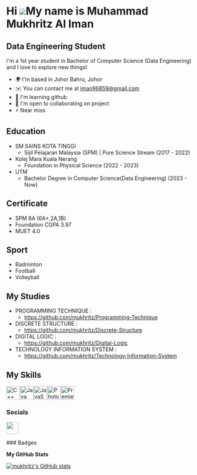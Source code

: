 Hi ![](https://user-images.githubusercontent.com/18350557/176309783-0785949b-9127-417c-8b55-ab5a4333674e.gif)My name is Muhammad Mukhritz Al Iman
=================================================================================================================================================

Data Engineering Student
------------------------

I'm a 1st year student in Bachelor of Computer Science (Data Engineering) and I love to explore new thingsI

* 🌍  I'm based in Johor Bahru, Johor
* ✉️  You can contact me at [iman96859@gmail.com](mailto:iman96859@gmail.com)
* 🧠  I'm learning github
* 🤝  I'm open to collaborating on project
* ⚡  Near miss 

Education
------------------------
* SM SAINS KOTA TINGGI
  - Sijil Pelajaran Malaysia (SPM) | Pure Science Stream (2017 - 2022)
* Kolej Mara Kuala Nerang
  - Foundation in Physical Science (2022 - 2023)
* UTM
  - Bachelor Degree in Computer Science(Data Engineering) (2023 - Now)

Certificate
------------------------
- SPM 8A (6A+,2A,1B)
- Foundation CGPA 3.97
- MUET 4.0

Sport
------------------------
- Badminton
- Football
- Volleyball
  
My Studies 
------------------------
* PROGRAMMING TECHNIQUE :
  - https://github.com/mukhritz/Programming-Technique
* DISCRETE STRUCTURE :
  - https://github.com/mukhritz/Discrete-Structure
* DIGITAL LOGIC :
  - https://github.com/mukhritz/Digital-Logic
* TECHNOLOGY INFORMATION SYSTEM :
  - https://github.com/mukhritz/Technology-Information-System

My Skills
------------------------

<p align="left">
<a href="https://docs.microsoft.com/en-us/cpp/?view=msvc-170" target="_blank" rel="noreferrer"><img src="https://raw.githubusercontent.com/danielcranney/readme-generator/main/public/icons/skills/cplusplus-colored.svg" width="36" height="36" alt="C++" /></a><a href="https://www.oracle.com/java/" target="_blank" rel="noreferrer"><img src="https://raw.githubusercontent.com/danielcranney/readme-generator/main/public/icons/skills/java-colored.svg" width="36" height="36" alt="Java" /></a><a href="https://developer.mozilla.org/en-US/docs/Web/JavaScript" target="_blank" rel="noreferrer"><img src="https://raw.githubusercontent.com/danielcranney/readme-generator/main/public/icons/skills/javascript-colored.svg" width="36" height="36" alt="JavaScript" /></a><a href="https://www.adobe.com/uk/products/photoshop.html" target="_blank" rel="noreferrer"><img src="https://raw.githubusercontent.com/danielcranney/readme-generator/main/public/icons/skills/photoshop-colored.svg" width="36" height="36" alt="Photoshop" /></a><a href="https://www.adobe.com/uk/products/premiere.html" target="_blank" rel="noreferrer"><img src="https://raw.githubusercontent.com/danielcranney/readme-generator/main/public/icons/skills/premierepro-colored.svg" width="36" height="36" alt="Premiere Pro" /></a>
</p>

### Socials

<p align="left"> <a href="https://www.github.com/mukhritz" target="_blank" rel="noreferrer"> <picture> <source media="(prefers-color-scheme: dark)" srcset="https://raw.githubusercontent.com/danielcranney/readme-generator/main/public/icons/socials/github-dark.svg" /> <source media="(prefers-color-scheme: light)" srcset="https://raw.githubusercontent.com/danielcranney/readme-generator/main/public/icons/socials/github.svg" /> <img src="https://raw.githubusercontent.com/danielcranney/readme-generator/main/public/icons/socials/github.svg" width="32" height="32" /> </picture> </a></p>
### Badges

<b>My GitHub Stats</b>

<a href="http://www.github.com/mukhritz"><img src="https://github-readme-stats.vercel.app/api?username=mukhritz&show_icons=true&hide=&count_private=true&title_color=0891b2&text_color=ffffff&icon_color=0891b2&bg_color=1c1917&hide_border=true&show_icons=true" alt="mukhritz's GitHub stats" /></a>
